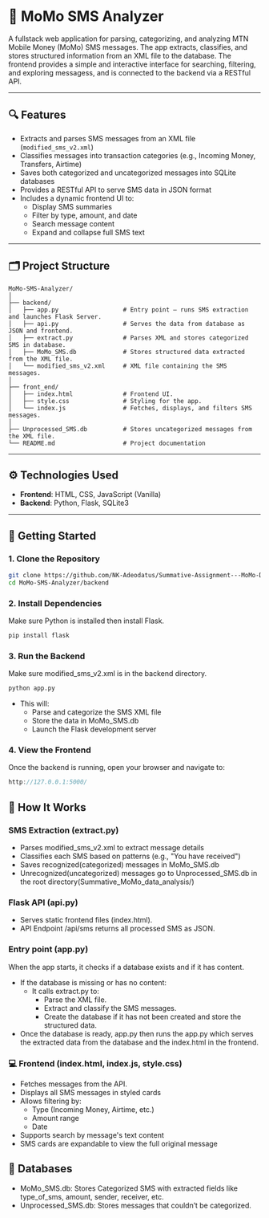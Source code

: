 # 📱 MoMo SMS Analyzer

A fullstack web application for parsing, categorizing, and analyzing MTN Mobile Money (MoMo) SMS messages. The app extracts, classifies, and stores structured information from an XML file to the database. The frontend provides a simple and interactive interface for searching, filtering, and exploring messagess, and is connected to the backend via a RESTful API.

---

## 🔍 Features

- Extracts and parses SMS messages from an XML file (`modified_sms_v2.xml`)
- Classifies messages into transaction categories (e.g., Incoming Money, Transfers, Airtime)
- Saves both categorized and uncategorized messages into SQLite databases
- Provides a RESTful API to serve SMS data in JSON format
- Includes a dynamic frontend UI to:
  - Display SMS summaries
  - Filter by type, amount, and date
  - Search message content
  - Expand and collapse full SMS text

---

## 🗂️ Project Structure

```text
MoMo-SMS-Analyzer/
│
├── backend/
│   ├── app.py                  # Entry point – runs SMS extraction and launches Flask Server.
│   ├── api.py                  # Serves the data from database as JSON and frontend.
│   ├── extract.py              # Parses XML and stores categorized SMS in database.
│   ├── MoMo_SMS.db             # Stores structured data extracted from the XML file.
│   └── modified_sms_v2.xml     # XML file containing the SMS messages.
│
├── front_end/
│   ├── index.html              # Frontend UI.
│   ├── style.css               # Styling for the app.
│   └── index.js                # Fetches, displays, and filters SMS messages.
│
├── Unprocessed_SMS.db          # Stores uncategorized messages from the XML file.
└── README.md                   # Project documentation
```


---

## ⚙️ Technologies Used

- **Frontend**: HTML, CSS, JavaScript (Vanilla)
- **Backend**: Python, Flask, SQLite3

---

## 🚀 Getting Started

### 1. Clone the Repository

```bash
git clone https://github.com/NK-Adeodatus/Summative-Assignment---MoMo-Data-Analysis
cd MoMo-SMS-Analyzer/backend
```
### 2. Install Dependencies
Make sure Python is installed then install Flask.
```bash
pip install flask
```
### 3. Run the Backend
Make sure modified_sms_v2.xml is in the backend directory.
```bash
python app.py
```

- This will:
    - Parse and categorize the SMS XML file
    - Store the data in MoMo_SMS.db
    - Launch the Flask development server

### 4. View the Frontend
Once the backend is running, open your browser and navigate to:
```cpp
http://127.0.0.1:5000/
```

## 🔧 How It Works
### SMS Extraction (extract.py)

- Parses modified_sms_v2.xml to extract message details
- Classifies each SMS based on patterns (e.g., "You have received")
- Saves recognized(categorized) messages in MoMo_SMS.db
- Unrecognized(uncategorized) messages go to Unprocessed_SMS.db in the root directory(Summative_MoMo_data_analysis/)

### Flask API (api.py)

- Serves static frontend files (index.html).
- API Endpoint /api/sms returns all processed SMS as JSON.

### Entry point (app.py)

When the app starts, it checks if a database exists and if it has content.
- If the database is missing or has no content:
    - It calls extract.py to:
        - Parse the XML file.
        - Extract and classify the SMS messages.
        - Create the database if it has not been created and store the structured data.
- Once the database is ready, app.py then runs the app.py which serves the extracted data from the database and the index.html in the frontend.

### 💻 Frontend (index.html, index.js, style.css)

- Fetches messages from the API.
- Displays all SMS messages in styled cards
- Allows filtering by:
    - Type (Incoming Money, Airtime, etc.)
    - Amount range
    - Date
- Supports search by message's text content
- SMS cards are expandable to view the full original message

## 📂 Databases

- MoMo_SMS.db: Stores Categorized SMS with extracted fields like type_of_sms, amount, sender, receiver, etc.
- Unprocessed_SMS.db: Stores messages that couldn’t be categorized.

